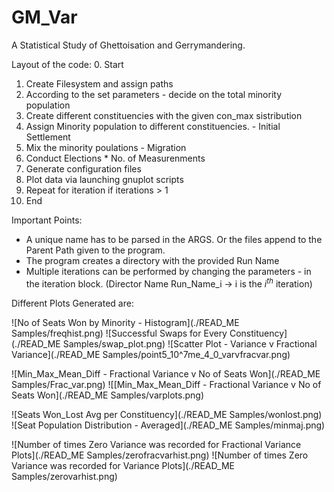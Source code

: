 # GM_Var
A Statistical Study of Ghettoisation and Gerrymandering.

Layout of the code:
0. Start
1. Create Filesystem and assign paths
2. According to the set parameters - decide on the total minority population
3. Create different constituencies with the given con_max sistribution
4. Assign Minority population to different constituencies. - Initial Settlement
5. Mix the minority poulations - Migration
6. Conduct Elections * No. of Measurenments
7. Generate configuration files
8. Plot data via launching gnuplot scripts
9. Repeat for iteration if iterations > 1
10. End

Important Points:
+ A unique name has to be parsed in the ARGS. Or the files append to the Parent Path given to the program.
+ The program creates a directory with the provided Run Name
+ Multiple iterations can be performed by changing the parameters - in the iteration block. (Director Name Run_Name_i &#8594; i is the $i^{th}$ iteration)

Different Plots Generated are:

![No of Seats Won by Minority - Histogram](./READ_ME Samples/freqhist.png)
![Successful Swaps for Every Constituency](./READ_ME Samples/swap_plot.png)
![Scatter Plot - Variance v Fractional Variance](./READ_ME Samples/point5_10^7me_4_0_varvfracvar.png)


![Min_Max_Mean_Diff - Fractional Variance v No of Seats Won](./READ_ME Samples/Frac_var.png)
![[Min_Max_Mean_Diff - Fractional Variance v No of Seats Won](./READ_ME Samples/varplots.png)


![Seats Won_Lost Avg per Constituency](./READ_ME Samples/wonlost.png)
![Seat Population Distribution - Averaged](./READ_ME Samples/minmaj.png)


![Number of times Zero Variance was recorded for Fractional Variance Plots](./READ_ME Samples/zerofracvarhist.png)
![Number of times Zero Variance was recorded for Variance Plots](./READ_ME Samples/zerovarhist.png)
